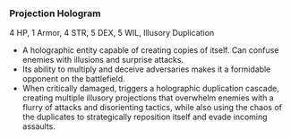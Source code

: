 ### Projection Hologram
4 HP, 1 Armor, 4 STR, 5 DEX, 5 WIL, Illusory Duplication

- A holographic entity capable of creating copies of itself. Can confuse enemies with illusions and surprise attacks.
- Its ability to multiply and deceive adversaries makes it a formidable opponent on the battlefield.
- When critically damaged, triggers a holographic duplication cascade, creating multiple illusory projections that overwhelm enemies with a flurry of attacks and disorienting tactics, while also using the chaos of the duplicates to strategically reposition itself and evade incoming assaults.

